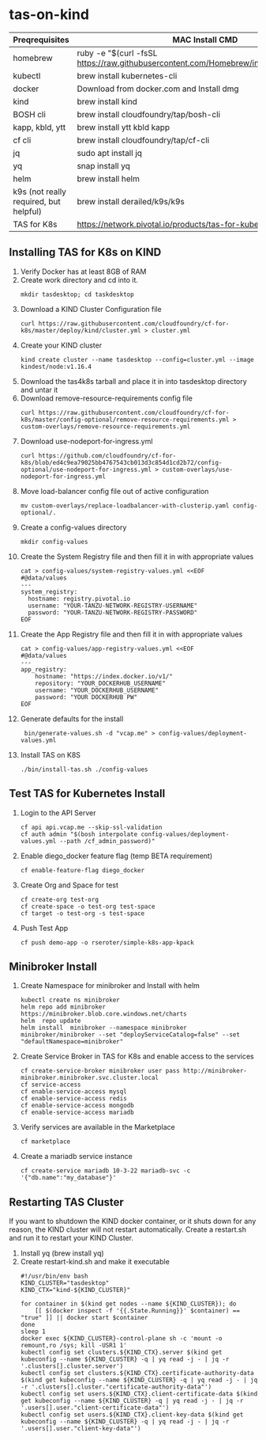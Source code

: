 # tas-on-kind


Preqrequisites | MAC Install CMD 
---------|----------
homebrew | ruby -e "$(curl -fsSL https://raw.githubusercontent.com/Homebrew/install/master/install)"
kubectl | brew install kubernetes-cli
docker |  Download from docker.com and Install dmg
kind | brew install kind
BOSH cli | brew install cloudfoundry/tap/bosh-cli
kapp, kbld, ytt | brew install ytt kbld kapp
cf cli | brew install cloudfoundry/tap/cf-cli
jq | sudo apt install jq
yq | snap install yq
helm | brew install helm
k9s (not really required, but helpful) | brew install derailed/k9s/k9s  
TAS for K8s | https://network.pivotal.io/products/tas-for-kubernetes


## Installing TAS for K8s on KIND
1. Verify Docker has at least 8GB of RAM
1. Create work directory and cd into it.
    ```
    mkdir tasdesktop; cd taskdesktop
    ```
1. Download a KIND Cluster Configuration file
    ```
    curl https://raw.githubusercontent.com/cloudfoundry/cf-for-k8s/master/deploy/kind/cluster.yml > cluster.yml
    ```
1. Create your KIND cluster
    ```
    kind create cluster --name tasdesktop --config=cluster.yml --image kindest/node:v1.16.4
    ```
1. Download the tas4k8s tarball and place it in into tasdesktop directory and untar it
1. Download remove-resource-requirements config file
    ```
    curl https://raw.githubusercontent.com/cloudfoundry/cf-for-k8s/master/config-optional/remove-resource-requirements.yml > custom-overlays/remove-resource-requirements.yml
    ```
1. Download use-nodeport-for-ingress.yml
    ```
    curl https://github.com/cloudfoundry/cf-for-k8s/blob/ed4c9ea79025bb4767543cb013d3c854d1cd2b72/config-optional/use-nodeport-for-ingress.yml > custom-overlays/use-nodeport-for-ingress.yml
    ```
1. Move load-balancer config file out of active configuration
    ```
    mv custom-overlays/replace-loadbalancer-with-clusterip.yaml config-optional/.
    ```
1. Create a config-values directory
    ```
    mkdir config-values
    ```
1. Create the System Registry file and then fill it in with appropriate values
    ```
    cat > config-values/system-registry-values.yml <<EOF
    #@data/values
    ---
    system_registry:
      hostname: registry.pivotal.io
      username: "YOUR-TANZU-NETWORK-REGISTRY-USERNAME"
      password: "YOUR-TANZU-NETWORK-REGISTRY-PASSWORD"
    EOF
1. Create the App Registry file and then fill it in with appropriate values
    ```
    cat > config-values/app-registry-values.yml <<EOF
    #@data/values
    ---
    app_registry:
        hostname: "https://index.docker.io/v1/"
        repository: "YOUR_DOCKERHUB_USERNAME"
        username: "YOUR_DOCKERHUB_USERNAME"
        password: "YOUR DOCKERHUB PW"
    EOF
1. Generate defaults for the install 
    ```
     bin/generate-values.sh -d "vcap.me" > config-values/deployment-values.yml
    ```
1. Install TAS on K8S
    ```
    ./bin/install-tas.sh ./config-values
    ```
## Test TAS for Kubernetes Install
1. Login to the API Server
    ```
    cf api api.vcap.me --skip-ssl-validation
    cf auth admin "$(bosh interpolate config-values/deployment-values.yml --path /cf_admin_password)"
    ```
1. Enable diego_docker feature flag (temp BETA requirement)
    ```
    cf enable-feature-flag diego_docker
    ```
1. Create Org and Space for test
    ```
    cf create-org test-org
    cf create-space -o test-org test-space
    cf target -o test-org -s test-space
    ```
1. Push Test App
    ```
    cf push demo-app -o rseroter/simple-k8s-app-kpack
    ```
## Minibroker Install
1. Create Namespace for minibroker and Install with helm
    ```
    kubectl create ns minibroker
    helm repo add minibroker https://minibroker.blob.core.windows.net/charts
    helm  repo update
    helm install  minibroker --namespace minibroker minibroker/minibroker --set "deployServiceCatalog=false" --set "defaultNamespace=minibroker"
    ```
1. Create Service Broker in TAS for K8s and enable access to the services
    ```
    cf create-service-broker minibroker user pass http://minibroker-minibroker.minibroker.svc.cluster.local
    cf service-access
    cf enable-service-access mysql
    cf enable-service-access redis
    cf enable-service-access mongodb
    cf enable-service-access mariadb
    ```
1. Verify services are available in the Marketplace
    ```
    cf marketplace
    ```
1. Create a mariadb service instance
    ```
    cf create-service mariadb 10-3-22 mariadb-svc -c '{"db.name":"my_database"}'
    ```

## Restarting TAS Cluster
If you want to shutdown the KIND docker container, or it shuts down for any reason, the KIND cluster will not restart automatically. Create a restart.sh and run it to restart your KIND Cluster.

1. Install yq (brew install yq)
1. Create restart-kind.sh and make it executable
    ``` 
    #!/usr/bin/env bash
    KIND_CLUSTER="tasdesktop"
    KIND_CTX="kind-${KIND_CLUSTER}"

    for container in $(kind get nodes --name ${KIND_CLUSTER}); do
        [[ $(docker inspect -f '{{.State.Running}}' $container) == "true" ]] || docker start $container
    done
    sleep 1
    docker exec ${KIND_CLUSTER}-control-plane sh -c 'mount -o remount,ro /sys; kill -USR1 1'
    kubectl config set clusters.${KIND_CTX}.server $(kind get kubeconfig --name ${KIND_CLUSTER} -q | yq read -j - | jq -r '.clusters[].cluster.server')
    kubectl config set clusters.${KIND_CTX}.certificate-authority-data $(kind get kubeconfig --name ${KIND_CLUSTER} -q | yq read -j - | jq -r '.clusters[].cluster."certificate-authority-data"')
    kubectl config set users.${KIND_CTX}.client-certificate-data $(kind get kubeconfig --name ${KIND_CLUSTER} -q | yq read -j - | jq -r '.users[].user."client-certificate-data"')
    kubectl config set users.${KIND_CTX}.client-key-data $(kind get kubeconfig --name ${KIND_CLUSTER} -q | yq read -j - | jq -r '.users[].user."client-key-data"')
    ```  


